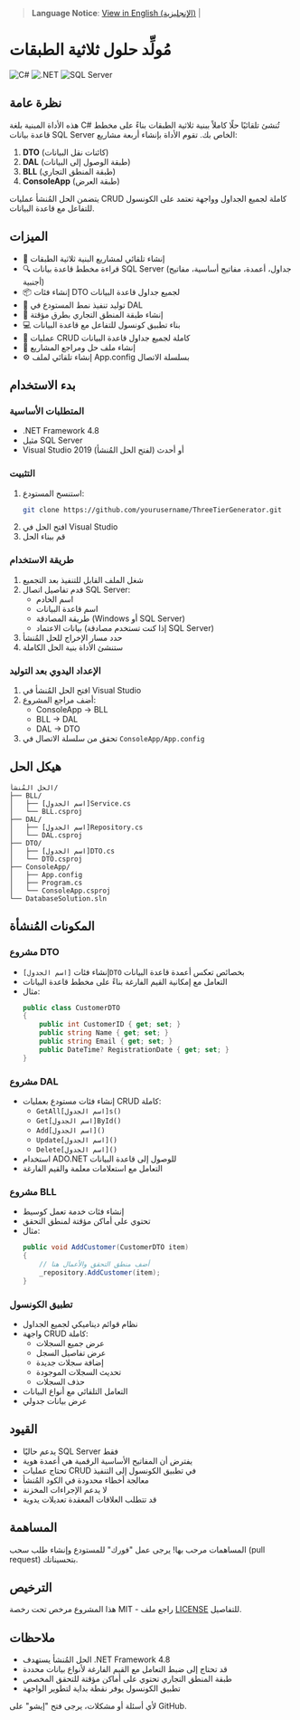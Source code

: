 > **Language Notice**: 
> [View in English (الإنجليزية)](README.md) |

# مُولِّد حلول ثلاثية الطبقات

![C#](https://img.shields.io/badge/C%23-239120?style=for-the-badge&logo=c-sharp&logoColor=white)
![.NET](https://img.shields.io/badge/.NET-512BD4?style=for-the-badge&logo=dotnet&logoColor=white)
![SQL Server](https://img.shields.io/badge/Microsoft_SQL_Server-CC2927?style=for-the-badge&logo=microsoft-sql-server&logoColor=white)

## نظرة عامة

هذه الأداة المبنية بلغة C# تُنشئ تلقائيًا حلًا كاملاً ببنية ثلاثية الطبقات بناءً على مخطط قاعدة بيانات SQL Server الخاص بك. تقوم الأداة بإنشاء أربعة مشاريع:

1. **DTO** (كائنات نقل البيانات)
2. **DAL** (طبقة الوصول إلى البيانات)
3. **BLL** (طبقة المنطق التجاري)
4. **ConsoleApp** (طبقة العرض)

يتضمن الحل المُنشأ عمليات CRUD كاملة لجميع الجداول وواجهة تعتمد على الكونسول للتفاعل مع قاعدة البيانات.

## الميزات

- 🚀 إنشاء تلقائي لمشاريع البنية ثلاثية الطبقات
- 🔍 قراءة مخطط قاعدة بيانات SQL Server (جداول، أعمدة، مفاتيح أساسية، مفاتيح أجنبية)
- 📦 إنشاء فئات DTO لجميع جداول قاعدة البيانات
- 💾 توليد تنفيذ نمط المستودع في DAL
- 🧠 إنشاء طبقة المنطق التجاري بطرق مؤقتة
- 💻 بناء تطبيق كونسول للتفاعل مع قاعدة البيانات
- 🔄 عمليات CRUD كاملة لجميع جداول قاعدة البيانات
- 📂 إنشاء ملف حل ومراجع المشاريع
- ⚙️ إنشاء تلقائي لملف App.config بسلسلة الاتصال

## بدء الاستخدام

### المتطلبات الأساسية
- .NET Framework 4.8
- مثيل SQL Server
- Visual Studio 2019 أو أحدث (لفتح الحل المُنشأ)

### التثبيت
1. استنسخ المستودع:
   ```bash
   git clone https://github.com/yourusername/ThreeTierGenerator.git
   ```
2. افتح الحل في Visual Studio
3. قم ببناء الحل

### طريقة الاستخدام
1. شغل الملف القابل للتنفيذ بعد التجميع
2. قدم تفاصيل اتصال SQL Server:
   - اسم الخادم
   - اسم قاعدة البيانات
   - طريقة المصادقة (Windows أو SQL Server)
   - بيانات الاعتماد (إذا كنت تستخدم مصادقة SQL Server)
3. حدد مسار الإخراج للحل المُنشأ
4. ستنشئ الأداة بنية الحل الكاملة

### الإعداد اليدوي بعد التوليد
1. افتح الحل المُنشأ في Visual Studio
2. أضف مراجع المشروع:
   - ConsoleApp → BLL
   - BLL → DAL
   - DAL → DTO
3. تحقق من سلسلة الاتصال في `ConsoleApp/App.config`

## هيكل الحل
```
الحل المُنشأ/
├── BLL/
│   ├── [اسم الجدول]Service.cs
│   └── BLL.csproj
├── DAL/
│   ├── [اسم الجدول]Repository.cs
│   └── DAL.csproj
├── DTO/
│   ├── [اسم الجدول]DTO.cs
│   └── DTO.csproj
├── ConsoleApp/
│   ├── App.config
│   ├── Program.cs
│   └── ConsoleApp.csproj
└── DatabaseSolution.sln
```

## المكونات المُنشأة

### مشروع DTO
- إنشاء فئات `[اسم الجدول]DTO` بخصائص تعكس أعمدة قاعدة البيانات
- التعامل مع إمكانية القيم الفارغة بناءً على مخطط قاعدة البيانات
- مثال:
  ```csharp
  public class CustomerDTO
  {
      public int CustomerID { get; set; }
      public string Name { get; set; }
      public string Email { get; set; }
      public DateTime? RegistrationDate { get; set; }
  }
  ```

### مشروع DAL
- إنشاء فئات مستودع بعمليات CRUD كاملة:
  - `GetAll[اسم الجدول]s()`
  - `Get[اسم الجدول]ById()`
  - `Add[اسم الجدول]()`
  - `Update[اسم الجدول]()`
  - `Delete[اسم الجدول]()`
- استخدام ADO.NET للوصول إلى قاعدة البيانات
- التعامل مع استعلامات معلمة والقيم الفارغة

### مشروع BLL
- إنشاء فئات خدمة تعمل كوسيط
- تحتوي على أماكن مؤقتة لمنطق التحقق
- مثال:
  ```csharp
  public void AddCustomer(CustomerDTO item)
  {
      // أضف منطق التحقق والأعمال هنا
      _repository.AddCustomer(item);
  }
  ```

### تطبيق الكونسول
- نظام قوائم ديناميكي لجميع الجداول
- واجهة CRUD كاملة:
  - عرض جميع السجلات
  - عرض تفاصيل السجل
  - إضافة سجلات جديدة
  - تحديث السجلات الموجودة
  - حذف السجلات
- التعامل التلقائي مع أنواع البيانات
- عرض بيانات جدولي

## القيود
- يدعم حاليًا SQL Server فقط
- يفترض أن المفاتيح الأساسية الرقمية هي أعمدة هوية
- تحتاج عمليات CRUD في تطبيق الكونسول إلى التنفيذ
- معالجة أخطاء محدودة في الكود المُنشأ
- لا يدعم الإجراءات المخزنة
- قد تتطلب العلاقات المعقدة تعديلات يدوية

## المساهمة
المساهمات مرحب بها! يرجى عمل "فورك" للمستودع وإنشاء طلب سحب (pull request) بتحسيناتك.

## الترخيص
هذا المشروع مرخص تحت رخصة MIT - راجع ملف [LICENSE](LICENSE) للتفاصيل.

## ملاحظات
- الحل المُنشأ يستهدف .NET Framework 4.8
- قد تحتاج إلى ضبط التعامل مع القيم الفارغة لأنواع بيانات محددة
- طبقة المنطق التجاري تحتوي على أماكن مؤقتة للتحقق المخصص
- تطبيق الكونسول يوفر نقطة بداية لتطوير الواجهة

لأي أسئلة أو مشكلات، يرجى فتح "إيشو" على GitHub.
